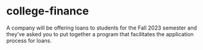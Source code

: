# college-finance
A company will be offering loans to students for the Fall 2023 semester and they’ve asked you to put together a program that facilitates the application process for loans.
